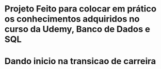# Projeto Feito para colocar em prático os conhecimentos adquiridos no curso da Udemy, Banco de Dados e SQL
# Dando inicio na transicao de carreira
